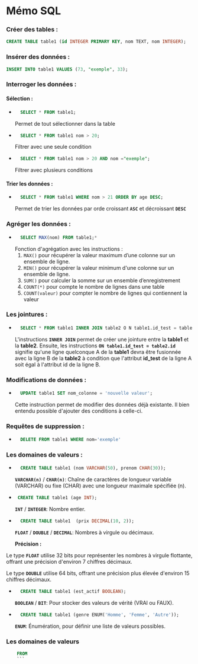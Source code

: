 # Mémo  **SQL**


### Créer des tables :

```sql
CREATE TABLE table1 (id INTEGER PRIMARY KEY, nom TEXT, nom INTEGER);
```


### Insérer des données :

```sql
INSERT INTO table1 VALUES (73, "exemple", 33);
```

### Interroger les données :

#### Sélection :

- ```sql
    SELECT * FROM table1;
    ``` 
    Permet de tout sélectionner dans la table

- ```sql
    SELECT * FROM table1 nom > 20;
    ```
    Filtrer avec une seule condition

- ```sql
    SELECT * FROM table1 nom > 20 AND nom ="exemple";
    ```
    Filtrer avec plusieurs conditions

#### Trier les données :

- ```sql
    SELECT * FROM table1 WHERE nom > 21 ORDER BY age DESC;
    ``` 
    Permet de trier les données par orde croissant **`ASC`** et décroissant **`DESC`**

### Agréger les données :

- ```sql
    SELECT MAX(nom) FROM table1;*
    ```
    Fonction d'agrégation avec les instructions :
    1. `MAX()` pour récupérer la valeur maximum d’une colonne sur un ensemble de ligne.
    2. `MIN()` pour récupérer la valeur minimum d'une colonne sur un ensemble de ligne.
    3. `SUM()` pour calculer la somme sur un ensemble d’enregistrement
    4. `COUNT(*)` pour compte le nombre de lignes dans une table
    5. `COUNT(valeur)` pour compter le nombre de lignes qui contiennent la valeur

### Les jointures : 

- ```sql
    SELECT * FROM table1 INNER JOIN table2 O N table1.id_test = table2.id
    ```
    L'instructions **``INNER JOIN``** permet de créer une jointure entre la **table1** et la **table2**. Ensuite, les instructions **``ON table1.id_test = table2.id``** signifie qu'une ligne quelconque A de la **table1** devra être fusionnée avec la ligne B de la **table2** à condition que l'attribut **id_test** de la ligne A soit égal à l'attribut id de la ligne B.

### Modifications de données :

- ```sql
    UPDATE table1 SET nom_colonne = 'nouvelle valeur';
    ```
    Cette instruction permet de modifier des données déjà existante. Il bien entendu possible d'ajouter des conditions à celle-ci.

### Requêtes de suppression : 
    
- ```sql
    DELETE FROM table1 WHERE nom='exemple'
    ```

### Les domaines de valeurs : 

- ```sql
    CREATE TABLE table1 (nom VARCHAR(50), prenom CHAR(30));
    ```
    **`VARCHAR(n)`** / **`CHAR(n)`**: Chaîne de caractères de longueur variable (VARCHAR) ou fixe (CHAR) avec une longueur maximale spécifiée (n).

-  ```sql 
    CREATE TABLE table1 (age INT);
    ```
    **`INT`** / **`INTEGER`**: Nombre entier.

- ```sql 
    CREATE TABLE table1  (prix DECIMAL(10, 2));
    ```
    **`FLOAT`** / **`DOUBLE`** / **`DECIMAL`**: Nombres à virgule ou décimaux.

    **Précision :** 

 Le type **`FLOAT`** utilise 32 bits pour représenter les nombres à virgule flottante, offrant une précision d'environ 7 chiffres décimaux.
        
 Le type **`DOUBLE`** utilise 64 bits, offrant une précision plus élevée d'environ 15 chiffres décimaux.

- ```sql 
    CREATE TABLE table1 (est_actif BOOLEAN);
    ```
    **`BOOLEAN`** / **`BIT`**: Pour stocker des valeurs de vérité (VRAI ou FAUX).

- ```sql
    CREATE TABLE table1 (genre ENUM('Homme', 'Femme', 'Autre'));
    ```
    **`ENUM`**: Énumération, pour définir une liste de valeurs possibles.

### Les domaines de valeurs
```sql
    FROM 
    ```